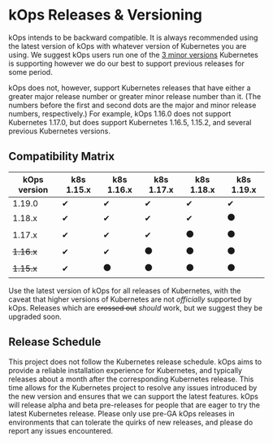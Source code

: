 # kOps Releases & Versioning

kOps intends to be backward compatible.  It is always recommended using the
latest version of kOps with whatever version of Kubernetes you are using.  We suggest
kOps users run one of the [3 minor versions](https://github.com/kubernetes/community/blob/master/contributors/design-proposals/release/versioning.md#supported-releases-and-component-skew) Kubernetes is supporting however we
do our best to support previous releases for some period.

kOps does not, however, support Kubernetes releases that have either a greater major
release number or greater minor release number than it.
(The numbers before the first and second dots are the major and minor release numbers, respectively.)
For example, kOps 1.16.0 does not support Kubernetes 1.17.0, but does
support Kubernetes 1.16.5, 1.15.2, and several previous Kubernetes versions.

## Compatibility Matrix

| kOps version  | k8s 1.15.x | k8s 1.16.x | k8s 1.17.x | k8s 1.18.x | k8s 1.19.x |
|---------------|------------|------------|------------|------------|------------|
| 1.19.0        | ✔          | ✔          | ✔          | ✔          | ✔          |
| 1.18.x        | ✔          | ✔          | ✔          | ✔          | ⚫         |
| 1.17.x        | ✔          | ✔          | ✔          | ⚫         | ⚫         |
| ~~1.16.x~~    | ✔          | ✔          | ⚫         | ⚫         | ⚫         |
| ~~1.15.x~~    | ✔          | ⚫         | ⚫         | ⚫         | ⚫         |


Use the latest version of kOps for all releases of Kubernetes, with the caveat
that higher versions of Kubernetes are not _officially_ supported by kOps.
Releases which are ~~crossed out~~ _should_ work, but we suggest they be upgraded soon.

## Release Schedule

This project does not follow the Kubernetes release schedule. kOps aims to
provide a reliable installation experience for Kubernetes, and typically
releases about a month after the corresponding Kubernetes release. This time
allows for the Kubernetes project to resolve any issues introduced by the new
version and ensures that we can support the latest features. kOps will release
alpha and beta pre-releases for people that are eager to try the latest
Kubernetes release.  Please only use pre-GA kOps releases in environments that
can tolerate the quirks of new releases, and please do report any issues
encountered.
